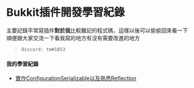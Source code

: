 # Bukkit插件開發學習紀錄
主要記錄平常寫插件**對於我**比較難記的程式碼，這樣以後可以偷偷回來看一下  
順便跟大家交流一下看我寫的地方有沒有需要改進的地方  
> `Discord: tm#1853`

#### 我的學習紀錄
* [實作ConfigurationSerializable以及熟悉Reflection](https://github.com/class70636/Plugin-Development-Learning-Record/blob/master/ConfigurationSerializable%20and%20Reflection.md)
